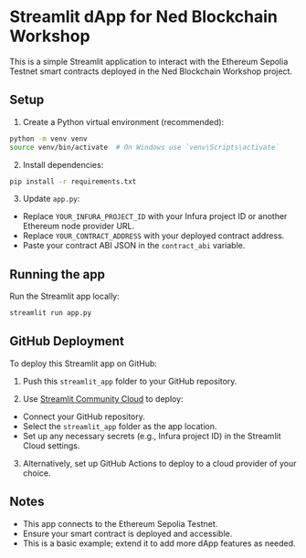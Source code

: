 # Streamlit dApp for Ned Blockchain Workshop

This is a simple Streamlit application to interact with the Ethereum Sepolia Testnet smart contracts deployed in the Ned Blockchain Workshop project.

## Setup

1. Create a Python virtual environment (recommended):

```bash
python -m venv venv
source venv/bin/activate  # On Windows use `venv\Scripts\activate`
```

2. Install dependencies:

```bash
pip install -r requirements.txt
```

3. Update `app.py`:

- Replace `YOUR_INFURA_PROJECT_ID` with your Infura project ID or another Ethereum node provider URL.
- Replace `YOUR_CONTRACT_ADDRESS` with your deployed contract address.
- Paste your contract ABI JSON in the `contract_abi` variable.

## Running the app

Run the Streamlit app locally:

```bash
streamlit run app.py
```

## GitHub Deployment

To deploy this Streamlit app on GitHub:

1. Push this `streamlit_app` folder to your GitHub repository.

2. Use [Streamlit Community Cloud](https://streamlit.io/cloud) to deploy:

- Connect your GitHub repository.
- Select the `streamlit_app` folder as the app location.
- Set up any necessary secrets (e.g., Infura project ID) in the Streamlit Cloud settings.

3. Alternatively, set up GitHub Actions to deploy to a cloud provider of your choice.

## Notes

- This app connects to the Ethereum Sepolia Testnet.
- Ensure your smart contract is deployed and accessible.
- This is a basic example; extend it to add more dApp features as needed.
